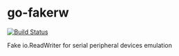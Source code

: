 # go-fakerw

[![Build Status](https://travis-ci.org/albenik/go-fakerw.svg?branch=master)](https://travis-ci.org/albenik/go-fakerw)

Fake io.ReadWriter for serial peripheral devices emulation

